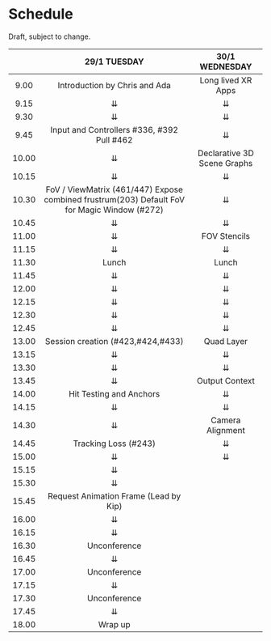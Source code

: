 # Schedule

Draft, subject to change.

|       |                                                29/1  TUESDAY                                               |        30/1 WEDNESDAY       |
|:-----:|:----------------------------------------------------------------------------------------------------------:|:---------------------------:|
|  9.00 |                                        Introduction by Chris and Ada                                       |      Long lived XR Apps     |
|  9.15 |                                                      ⇊                                                     |              ⇊              |
|  9.30 |                                                      ⇊                                                     |              ⇊              |
|  9.45 |              Input and Controllers #336, #392 Pull #462                                                    |              ⇊              |
| 10.00 |                                                      ⇊                                                     | Declarative 3D Scene Graphs |
| 10.15 |                                                      ⇊                                                     |              ⇊              |
| 10.30 | FoV / ViewMatrix (461/447)        Expose combined frustrum(203)        Default FoV for Magic Window (#272) |              ⇊              |
| 10.45 |                                                      ⇊                                                     |              ⇊              |
| 11.00 |                                                      ⇊                                                     |         FOV Stencils        |
| 11.15 |                                                      ⇊                                                     |              ⇊              |
| 11.30 |                                                    Lunch                                                   |            Lunch            |
| 11.45 |                                                      ⇊                                                     |              ⇊              |
| 12.00 |                                                      ⇊                                                     |              ⇊              |
| 12.15 |                                                      ⇊                                                     |              ⇊              |
| 12.30 |                                                      ⇊                                                     |              ⇊              |
| 12.45 |                                                      ⇊                                                     |              ⇊              |
| 13.00 |                                      Session creation (#423,#424,#433)                                     |          Quad Layer         |
| 13.15 |                                                      ⇊                                                     |              ⇊              |
| 13.30 |                                                      ⇊                                                     |              ⇊              |
| 13.45 |                                                      ⇊                                                     |        Output Context       |
| 14.00 |                                           Hit Testing and Anchors                                          |              ⇊              |
| 14.15 |                                                      ⇊                                                     |              ⇊              |
| 14.30 |                                                      ⇊                                                     |       Camera Alignment      |
| 14.45 |                                            Tracking Loss (#243)                                            |              ⇊              |
| 15.00 |                                                      ⇊                                                     |              ⇊              |
| 15.15 |                                                      ⇊                                                     |                             |
| 15.30 |                                                      ⇊                                                     |                             |
| 15.45 |                                    Request Animation Frame (Lead by Kip)                                   |                             |
| 16.00 |                                                      ⇊                                                     |                             |
| 16.15 |                                                      ⇊                                                     |                             |
| 16.30 |                                                Unconference                                                |                             |
| 16.45 |                                                      ⇊                                                     |                             |
| 17.00 |                                                Unconference                                                |                             |
| 17.15 |                                                      ⇊                                                     |                             |
| 17.30 |                                                Unconference                                                |                             |
| 17.45 |                                                      ⇊                                                     |                             |
| 18.00 |                                                   Wrap up                                                  |                             |
